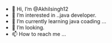 - 👋 Hi, I’m @Akhilsingh12
- 👀 I’m interested in ..java developer.
- 🌱 I’m currently learning java coading ...
- 💞️ I’m looking.
- 📫 How to reach me ...

<!---
Akhilsingh12/Akhilsingh12 is a ✨ special ✨ repository because its `README.md` (this file) appears on your GitHub profile.
You can click the Preview link to take a look at your changes.
--->
